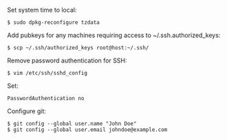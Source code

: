 Set system time to local:

	$ sudo dpkg-reconfigure tzdata

Add pubkeys for any machines requiring access to ~/.ssh.authorized_keys:

	$ scp ~/.ssh/authorized_keys root@host:~/.ssh/

Remove password authentication for SSH:

	$ vim /etc/ssh/sshd_config

Set:

	PasswordAuthentication no

Configure git:

	$ git config --global user.name "John Doe"
	$ git config --global user.email johndoe@example.com
